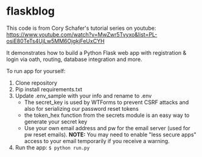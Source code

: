 # flaskblog

This code is from Cory Schafer's tutorial series on youtube:</br>
https://www.youtube.com/watch?v=MwZwr5Tvyxo&list=PL-osiE80TeTs4UjLw5MM6OjgkjFeUxCYH

It demonstrates how to build a Python Flask web app with registration & login via
oath, routing, database integration and more. 

To run app for yourself:
<ol>
  <li>Clone repository
  <li>Pip install requirements.txt
  <li>Update .env_sample with your info and rename to .env
    <ul>
      <li>The secret_key is used by WTForms to prevent CSRF attacks and also for 
      serializing our password reset tokens
      <li>the token_hex function from the secrets module is an easy way to generate
      your secret key
      <li>Use your own email address and pw for the email server (used for pw reset emails).
      <strong>NOTE:</strong> You may need to enable "less secure apps" access to your email temporarily if
      you receive a warning.
    </ul>
  <li>Run the app: <code>$ python run.py</code>
</ol>
